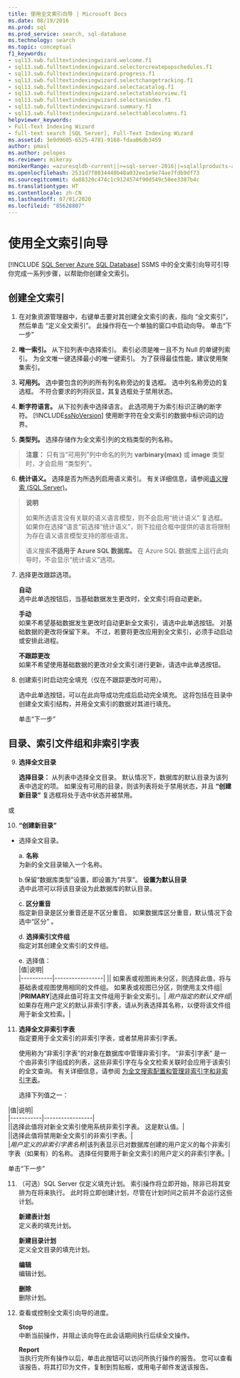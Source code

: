 ```yaml
---
title: 使用全文索引向导 | Microsoft Docs
ms.date: 08/19/2016
ms.prod: sql
ms.prod_service: search, sql-database
ms.technology: search
ms.topic: conceptual
f1_keywords:
- sql13.swb.fulltextindexingwizard.welcome.f1
- sql13.swb.fulltextindexingwizard.selectorcreatepopschedules.f1
- sql13.swb.fulltextindexingwizard.progress.f1
- sql13.swb.fulltextindexingwizard.selectchangetracking.f1
- sql13.swb.fulltextindexingwizard.selectacatalog.f1
- sql13.swb.fulltextindexingwizard.selectatableorview.f1
- sql13.swb.fulltextindexingwizard.selectanindex.f1
- sql13.swb.fulltextindexingwizard.summary.f1
- sql13.swb.fulltextindexingwizard.selecttablecolumns.f1
helpviewer_keywords:
- Full-Text Indexing Wizard
- full-text search [SQL Server], Full-Text Indexing Wizard
ms.assetid: 3e9d9605-6525-4781-9168-fdaa06db3459
author: pmasl
ms.author: pelopes
ms.reviewer: mikeray
monikerRange: =azuresqldb-current||>=sql-server-2016||=sqlallproducts-allversions||>=sql-server-linux-2017||=azuresqldb-mi-current
ms.openlocfilehash: 2531d7f8034440b48a032ee1e9e74ae7fdb9df73
ms.sourcegitcommit: da88320c474c1c9124574f90d549c50ee3387b4c
ms.translationtype: HT
ms.contentlocale: zh-CN
ms.lasthandoff: 07/01/2020
ms.locfileid: "85628807"
---
```

# <a name="use-the-full-text-indexing-wizard"></a>使用全文索引向导
[!INCLUDE [SQL Server Azure SQL Database](../../includes/applies-to-version/sql-asdb.md)]
  SSMS 中的全文索引向导可引导你完成一系列步骤，以帮助你创建全文索引。  
  
## <a name="create-a--full-text-index"></a>创建全文索引 

1. 在对象资源管理器中，右键单击要对其创建全文索引的表，指向  “全文索引”，然后单击  “定义全文索引”。 此操作将在一个单独的窗口中启动向导。
   单击“下一步” 
  
2. **唯一索引。**  从下拉列表中选择索引。 索引必须是唯一且不为 Null 的单键列索引。 为全文唯一键选择最小的唯一键索引。 为了获得最佳性能，建议使用聚集索引。  
  
3.  **可用列。** 选中要包含的列的所有列名称旁边的复选框。  选中列名称旁边的复选框。 不符合要求的列将灰显，其复选框处于禁用状态。  
  
4. **断字符语言。** 从下拉列表中选择语言。 此选项用于为索引标识正确的断字符。 [!INCLUDE[ssNoVersion](../../includes/ssnoversion-md.md)] 使用断字符在全文索引的数据中标识词的边界。  
  
5.  **类型列。** 选择存储作为全文索引列的文档类型的列名称。  

> **注意：** 只有当“可用列”列中命名的列为 **varbinary(max)** 或 **image** 类型时，才会启用 “类型列”。  
  
6. **统计语义。** 选择是否为所选列启用语义索引。 有关详细信息，请参阅[语义搜索 (SQL Server)](../../relational-databases/search/semantic-search-sql-server.md)。  
  
>**说明** 
>
>如果所选语言没有关联的语义语言模型，则不会启用“统计语义”  复选框。 如果你在选择“语言”前选择“统计语义”，则下拉组合框中提供的语言将限制为存在语义语言模型支持的那些语言。  
>
> 语义搜索**不适用于 Azure SQL 数据库。** 在 Azure SQL 数据库上运行此向导时，不会显示“统计语义”选项。
  
7. 选择更改跟踪选项。  
  
     **自动**  
     选中此单选按钮后，当基础数据发生更改时，全文索引将自动更新。  
  
     **手动**  
     如果不希望基础数据发生更改时自动更新全文索引，请选中此单选按钮。 对基础数据的更改将保留下来。 不过，若要将更改应用到全文索引，必须手动启动或安排此进程。  
  
     **不跟踪更改**  
     如果不希望使用基础数据的更改对全文索引进行更新，请选中此单选按钮。  
  
8.  创建索引时启动完全填充（仅在不跟踪更改时可用）。
  
     选中此单选按钮，可以在此向导成功完成后启动完全填充。 这将包括在目录中创建全文索引结构，并用全文索引的数据对其进行填充。  
     
     单击“下一步”
  
## <a name="catalog-index-filegroup-and-stoplist"></a>目录、索引文件组和非索引字表   
  
9.  **选择全文目录**  

     **选择目录：** 从列表中选择全文目录。 默认情况下，数据库的默认目录为该列表中选定的项。 如果没有可用的目录，则该列表将处于禁用状态，并且 **“创建新目录”** 复选框将处于选中状态并被禁用。  
  
  或
  
 10. **“创建新目录”**
 - 选择全文目录。  
  
    a. **名称**  
     为新的全文目录输入一个名称。  
  
     b.保留“数据库类型”设置，即设置为“共享”。 **设置为默认目录**  
     选中此项可以将该目录设为此数据库的默认目录。  
  
     c. **区分重音**  
     指定新目录是区分重音还是不区分重音。 如果数据库区分重音，默认情况下会选中“区分”  。  
  
     d. **选择索引文件组**  
     指定对其创建全文索引的文件组。  
  
     e. 选择值：  
      |值|说明|  
      |-----------|-----------------|
      |**<default>**| 如果表或视图尚未分区，则选择此值，将与基础表或视图使用相同的文件组。 如果表或视图已分区，则使用主文件组|
      |**PRIMARY**|选择此值可将主文件组用于新全文索引。|
      *用户指定的默认文件组*|如果存在用户定义的默认非索引字表，请从列表选择其名称，以便将该文件组用于新全文检索。|   
  
     
 11. **选择全文非索引字表**  
     指定要用于全文索引的非索引字表，或者禁用非索引字表。  
  
     使用称为“非索引字表”的对象在数据库中管理非索引字。 “非索引字表”  是一个由非索引字组成的列表，这些非索引字在与全文检索关联时会应用于该索引的全文查询。 有关详细信息，请参阅 [为全文搜索配置和管理非索引字和非索引字表](../../relational-databases/search/configure-and-manage-stopwords-and-stoplists-for-full-text-search.md)。  
  
     选择下列值之一：  
  
   |值|说明|  
    |-----------|-----------------|  
    |**<system>**|选择此值将对新全文索引使用系统非索引字表。 这是默认值。|  
    |**<off>**|选择此值将禁用新全文索引的非索引字表。|  
    |*用户定义的非索引字表名称*|该列表显示已对数据库创建的用户定义的每个非索引字表（如果有）的名称。 选择任何要用于新全文索引的用户定义的非索引字表。|  
  
  单击“下一步”
  
11. （可选）SQL Server 仅定义填充计划。 索引操作将立即开始，除非已将其安排为在将来执行。 此时将立即创建计划，尽管在计划时间之前并不会运行这些计划。  
  
     **新建表计划**  
     定义表的填充计划。  
  
     **新建目录计划**  
     定义全文目录的填充计划。  
  
     **编辑**  
     编辑计划。  
  
     **删除**  
     删除计划。  
  
5.  查看或控制全文索引向导的进度。  
  
     **Stop**  
     中断当前操作，并阻止该向导在此会话期间执行后续全文操作。  
  
     **Report**  
     当执行完所有操作以后，单击此按钮可以访问所执行操作的报告。 您可以查看该报告，将其打印为文件，复制到剪贴板，或用电子邮件发送该报告。  
  
  
